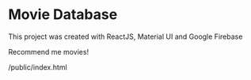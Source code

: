 # Movie Database

This project was created with ReactJS, Material UI and Google Firebase

Recommend me movies!

/public/index.html
